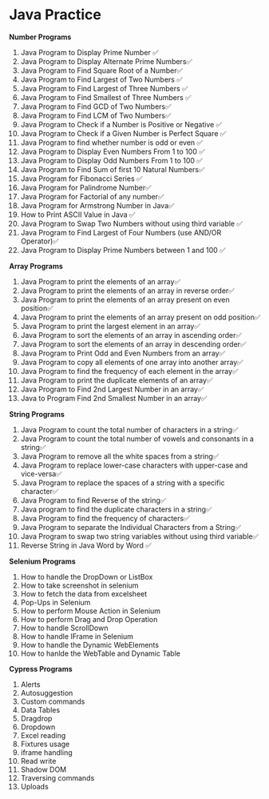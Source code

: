 # Java Practice

**Number Programs**
1) Java Program to Display Prime Number ✅
2) Java Program to Display Alternate Prime Numbers✅
3) Java Program to Find Square Root of a Number✅
4) Java Program to Find Largest of Two Numbers ✅
5) Java Program to Find Largest of Three Numbers ✅
6) Java Program to Find Smallest of Three Numbers ✅
7) Java Program to Find GCD of Two Numbers✅
8) Java Program to Find LCM of Two Numbers✅
9) Java Program to Check if a Number is Positive or Negative ✅
10) Java Program to Check if a Given Number is Perfect Square ✅
11) Java Program to find whether number is odd or even ✅
12) Java Program to Display Even Numbers From 1 to 100 ✅
13) Java Program to Display Odd Numbers From 1 to 100 ✅
14) Java Program to Find Sum of first 10 Natural Numbers✅
15) Java Program for Fibonacci Series ✅
16) Java Program for Palindrome Number✅
17) Java Program for Factorial of any number✅
18) Java Program for Armstrong Number in Java✅
19) How to Print ASCII Value in Java ✅
20) Java Program to Swap Two Numbers without using third variable ✅
21) Java Program to Find Largest of Four Numbers (use AND/OR Operator)✅
22) Java Program to Display Prime Numbers between 1 and 100 ✅


**Array Programs**
1) Java Program to print the elements of an array✅
2) Java Program to print the elements of an array in reverse order✅
3) Java Program to print the elements of an array present on even position✅
4) Java Program to print the elements of an array present on odd position✅
5) Java Program to print the largest element in an array✅
6) Java Program to sort the elements of an array in ascending order✅
7) Java Program to sort the elements of an array in descending order✅
8) Java Program to Print Odd and Even Numbers from an array✅
9) Java Program to copy all elements of one array into another array✅
10) Java Program to find the frequency of each element in the array✅
11) Java Program to print the duplicate elements of an array✅
12) Java Program to Find 2nd Largest Number in an array✅
13) Java to Program Find 2nd Smallest Number in an array✅


**String Programs**
1) Java Program to count the total number of characters in a string✅
2) Java Program to count the total number of vowels and consonants in a string✅
3) Java Program to remove all the white spaces from a string✅
4) Java Program to replace lower-case characters with upper-case and vice-versa✅
5) Java Program to replace the spaces of a string with a specific character✅
6) Java Program to find Reverse of the string✅
7) Java program to find the duplicate characters in a string✅
8) Java Program to find the frequency of characters✅
9) Java Program to separate the Individual Characters from a String✅
10) Java Program to swap two string variables without using third variable✅
11) Reverse String in Java Word by Word ✅

**Selenium Programs**
1) How to handle the DropDown or ListBox
2) How to take screenshot in selenium
3) How to fetch the data from excelsheet
4) Pop-Ups in Selenium
5) How to perform Mouse Action in Selenium
6) How to perform Drag and Drop Operation
7) How to handle ScrollDown 
8) How to handle IFrame in Selenium
9) How to handle the Dynamic WebElements 
10) How to hanlde the WebTable and Dynamic Table

**Cypress Programs**
1) Alerts
2) Autosuggestion
3) Custom commands
4) Data Tables
5) Dragdrop
6) Dropdown
7) Excel reading
8) Fixtures usage
9) iframe handling
10) Read write
11) Shadow DOM
12) Traversing commands
13) Uploads